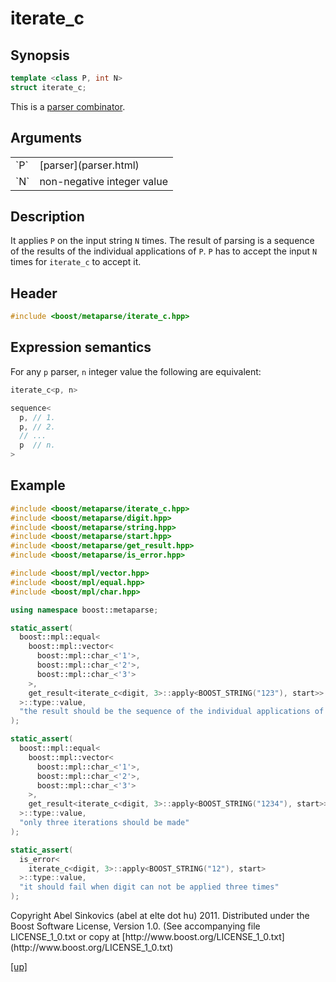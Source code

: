 # iterate_c

## Synopsis

```cpp
template <class P, int N>
struct iterate_c;
```

This is a [parser combinator](parser_combinator.html).

## Arguments

<table cellpadding='0' cellspacing='0'>
  <tr>
    <td>`P`</td>
    <td>[parser](parser.html)</td>
  </tr>
  <tr>
    <td>`N`</td>
    <td>non-negative integer value</td>
  </tr>
</table>

## Description

It applies `P` on the input string `N` times. The result of parsing is a
sequence of the results of the individual applications of `P`. `P` has to accept
the input `N` times for `iterate_c` to accept it.

## Header

```cpp
#include <boost/metaparse/iterate_c.hpp>
```

## Expression semantics

For any `p` parser, `n` integer value the following are equivalent:

```cpp
iterate_c<p, n>

sequence<
  p, // 1.
  p, // 2.
  // ...
  p  // n.
>
```

## Example

```cpp
#include <boost/metaparse/iterate_c.hpp>
#include <boost/metaparse/digit.hpp>
#include <boost/metaparse/string.hpp>
#include <boost/metaparse/start.hpp>
#include <boost/metaparse/get_result.hpp>
#include <boost/metaparse/is_error.hpp>

#include <boost/mpl/vector.hpp>
#include <boost/mpl/equal.hpp>
#include <boost/mpl/char.hpp>

using namespace boost::metaparse;

static_assert(
  boost::mpl::equal<
    boost::mpl::vector<
      boost::mpl::char_<'1'>,
      boost::mpl::char_<'2'>,
      boost::mpl::char_<'3'>
    >,
    get_result<iterate_c<digit, 3>::apply<BOOST_STRING("123"), start>>::type
  >::type::value,
  "the result should be the sequence of the individual applications of digit"
);

static_assert(
  boost::mpl::equal<
    boost::mpl::vector<
      boost::mpl::char_<'1'>,
      boost::mpl::char_<'2'>,
      boost::mpl::char_<'3'>
    >,
    get_result<iterate_c<digit, 3>::apply<BOOST_STRING("1234"), start>>::type
  >::type::value,
  "only three iterations should be made"
);

static_assert(
  is_error<
    iterate_c<digit, 3>::apply<BOOST_STRING("12"), start>
  >::type::value,
  "it should fail when digit can not be applied three times"
);
```

<p class="copyright">
Copyright Abel Sinkovics (abel at elte dot hu) 2011.
Distributed under the Boost Software License, Version 1.0.
(See accompanying file LICENSE_1_0.txt or copy at
[http://www.boost.org/LICENSE_1_0.txt](http://www.boost.org/LICENSE_1_0.txt)
</p>

[[up]](reference.html)

